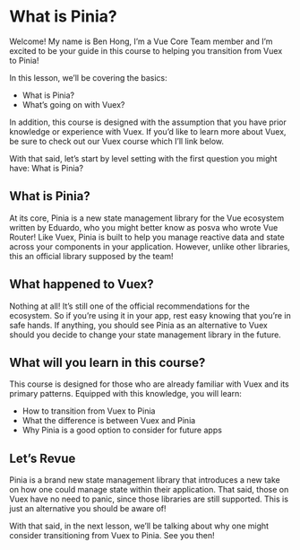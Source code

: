# What is Pinia?

Welcome! My name is Ben Hong, I’m a Vue Core Team member and I’m excited to be your guide in this course to helping you transition from Vuex to Pinia!

In this lesson, we’ll be covering the basics:

* What is Pinia?
* What’s going on with Vuex?

In addition, this course is designed with the assumption that you have prior knowledge or experience with Vuex. If you’d like to learn more about Vuex, be sure to check out our Vuex course which I’ll link below.

With that said, let’s start by level setting with the first question you might have: What is Pinia?

## What is Pinia?

At its core, Pinia is a new state management library for the Vue ecosystem written by Eduardo, who you might better know as posva who wrote Vue Router! Like Vuex, Pinia is built to help you manage reactive data and state across your components in your application. However, unlike other libraries, this an official library supposed by the team!

## What happened to Vuex?

Nothing at all! It’s still one of the official recommendations for the ecosystem. So if you’re using it in your app, rest easy knowing that you’re in safe hands. If anything, you should see Pinia as an alternative to Vuex should you decide to change your state management library in the future.

## What will you learn in this course?

This course is designed for those who are already familiar with Vuex and its primary patterns. Equipped with this knowledge, you will learn:

* How to transition from Vuex to Pinia
* What the difference is between Vuex and Pinia
* Why Pinia is a good option to consider for future apps

## Let’s Revue

Pinia is a brand new state management library that introduces a new take on how one could manage state within their application. That said, those on Vuex have no need to panic, since those libraries are still supported. This is just an alternative you should be aware of!

With that said, in the next lesson, we’ll be talking about why one might consider transitioning from Vuex to Pinia. See you then!